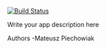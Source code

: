 [![Build Status](https://travis-ci.org/netguru-training/team-michigan.svg?branch=master)](https://travis-ci.org/netguru-training/team-michigan)

Write your app description here

Authors
-Mateusz Piechowiak
